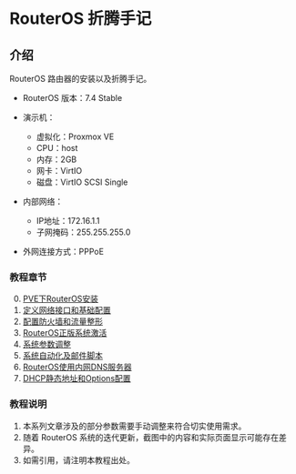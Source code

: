 # RouterOS 折腾手记

## 介绍
RouterOS 路由器的安装以及折腾手记。

- RouterOS 版本：7.4 Stable

- 演示机：
    - 虚拟化：Proxmox VE
    - CPU：host
    - 内存：2GB
    - 网卡：VirtIO
    - 磁盘：VirtIO SCSI Single

- 内部网络：
    - IP地址：172.16.1.1
    - 子网掩码：255.255.255.0

- 外网连接方式：PPPoE


### 教程章节

0.  [PVE下RouterOS安装](./0.PVE下RouterOS安装.md)  
1.  [定义网络接口和基础配置](./1.定义网络接口和基础配置.md)  
2.  [配置防火墙和流量整形](./2.配置防火墙和流量整形.md)    
3.  [RouterOS正版系统激活](./3.RouterOS正版系统激活.md)
4.  [系统参数调整](./4.系统参数调整.md)  
5.  [系统自动化及邮件脚本](./5.系统自动化及邮件脚本.md)  
6.  [RouterOS使用内网DNS服务器](./6.RouterOS使用内网DNS服务器.md)  
7.  [DHCP静态地址和Options配置](./7.DHCP静态地址和Options配置.md)


### 教程说明

1.  本系列文章涉及的部分参数需要手动调整来符合切实使用需求。
2.  随着 RouterOS 系统的迭代更新，截图中的内容和实际页面显示可能存在差异。
3.  如需引用，请注明本教程出处。
